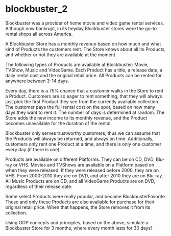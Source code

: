 # blockbuster_2

Blockbuster was a provider of home movie and video game rental services. Although now bankrupt, in its heyday Blockbuster stores were the go-to rental shops all across America.

A Blockbuster Store has a monthly revenue based on how much and what kind of Products the customers rent. The Store knows about all its Products, and whether or not they are available at the moment.

The following types of Products are available at Blockbuster: Movie, TVShow, Music and VideoGame. Each Product has a title, a release date, a daily rental cost and the original retail price. All Products can be rented for anywhere between 3-14 days.

Every day, there is a 75% chance that a customer walks in the Store to rent a Product. Customers are so eager to rent something, that they will always just pick the first Product they see from the currently available collection. The customer pays the full rental cost on the spot, based on how many days they want to rent it. The number of days is determined at random. The Store adds the new income to its monthly revenue, and the Product becomes unavailable for the duration of the rental.

Blockbuster only serves trustworthy customers, thus we can assume that the Products will always be returned, and always on time. Additionally, customers only rent one Product at a time, and there is only one customer every day (if there is one).

Products are available on different Platforms. They can be on CD, DVD, Blu-ray or VHS. Movies and TVShows are available on a Platform based on when they were released. If they were released before 2000, they are on VHS. From 2000-2010 they are on DVD, and after 2010 they are on Blu-ray. All Music Products are on CD, and all VideoGame Products are on DVD, regardless of their release date.

Some select Products were really popular, and became BlockbusterFavorite. These and only these Products are also available for purchase for their original retail price. When that happens, the Store removes it from its collection.

Using OOP concepts and principles, based on the above, simulate a Blockbuster Store for 3 months, where every month lasts for 30 days!
